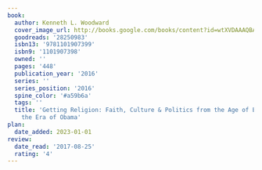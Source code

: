 ```yaml
---
book:
  author: Kenneth L. Woodward
  cover_image_url: http://books.google.com/books/content?id=wtXVDAAAQBAJ&printsec=frontcover&img=1&zoom=1&edge=curl&source=gbs_api
  goodreads: '28250983'
  isbn13: '9781101907399'
  isbn9: '1101907398'
  owned: ''
  pages: '448'
  publication_year: '2016'
  series: ''
  series_position: '2016'
  spine_color: '#a59b6a'
  tags: ''
  title: 'Getting Religion: Faith, Culture & Politics from the Age of Eisenhower to
    the Era of Obama'
plan:
  date_added: 2023-01-01
review:
  date_read: '2017-08-25'
  rating: '4'
---
```

